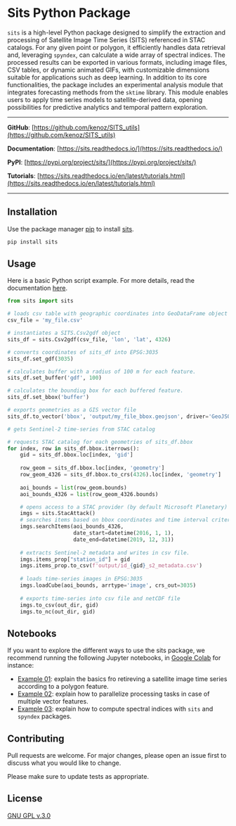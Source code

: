 # Sits Python Package

``sits`` is a high-level Python package designed to simplify the extraction and processing of Satellite Image Time Series (SITS) referenced in STAC catalogs. For any given point or polygon, it efficiently handles data retrieval and, leveraging ``spyndex``, can calculate a wide array of spectral indices. The processed results can be exported in various formats, including image files, CSV tables, or dynamic animated GIFs, with customizable dimensions suitable for applications such as deep learning.
In addition to its core functionalities, the package includes an experimental analysis module that integrates forecasting methods from the ``sktime`` library. This module enables users to apply time series models to satellite-derived data, opening possibilities for predictive analytics and temporal pattern exploration.

---

**GitHub**: [https://github.com/kenoz/SITS_utils](https://github.com/kenoz/SITS_utils)

**Documentation**: [https://sits.readthedocs.io/](https://sits.readthedocs.io/)

**PyPI**: [https://pypi.org/project/sits/](https://pypi.org/project/sits/)

**Tutorials**: [https://sits.readthedocs.io/en/latest/tutorials.html](https://sits.readthedocs.io/en/latest/tutorials.html)

---

## Installation

Use the package manager [pip](https://pip.pypa.io/en/stable/) to install [sits](https://pypi.org/project/sits/).

```bash
pip install sits
```

## Usage

Here is a basic Python script example. For more details, read the documentation [here](https://sits.readthedocs.io/en/latest/index.html).

```python
from sits import sits

# loads csv table with geographic coordinates into GeoDataFrame object
csv_file = 'my_file.csv'

# instantiates a SITS.Csv2gdf object
sits_df = sits.Csv2gdf(csv_file, 'lon', 'lat', 4326)

# converts coordinates of sits_df into EPSG:3035 
sits_df.set_gdf(3035)

# calculates buffer with a radius of 100 m for each feature.
sits_df.set_buffer('gdf', 100)

# calculates the boundiug box for each buffered feature.
sits_df.set_bbox('buffer')

# exports geometries as a GIS vector file
sits_df.to_vector('bbox', 'output/my_file_bbox.geojson', driver='GeoJSON')

# gets Sentinel-2 time-series from STAC catalog

# requests STAC catalog for each geometries of sits_df.bbox
for index, row in sits_df.bbox.iterrows():
    gid = sits_df.bbox.loc[index, 'gid']
    
    row_geom = sits_df.bbox.loc[index, 'geometry']
    row_geom_4326 = sits_df.bbox.to_crs(4326).loc[index, 'geometry']
    
    aoi_bounds = list(row_geom.bounds)
    aoi_bounds_4326 = list(row_geom_4326.bounds)

    # opens access to a STAC provider (by default Microsoft Planetary)
    imgs = sits.StacAttack()
    # searches items based on bbox coordinates and time interval criteria
    imgs.searchItems(aoi_bounds_4326, 
                     date_start=datetime(2016, 1, 1), 
                     date_end=datetime(2019, 12, 31))
    
    # extracts Sentinel-2 metadata and writes in csv file.
    imgs.items_prop["station_id"] = gid
    imgs.items_prop.to_csv(f'output/id_{gid}_s2_metadata.csv')
    
    # loads time-series images in EPSG:3035
    imgs.loadCube(aoi_bounds, arrtype='image', crs_out=3035)
    
    # exports time-series into csv file and netCDF file
    imgs.to_csv(out_dir, gid)
    imgs.to_nc(out_dir, gid)
```

## Notebooks

If you want to explore the different ways to use the sits package, we recommend running the following Jupyter notebooks, in [Google Colab](https://colab.research.google.com/) for instance:

- [Example 01](https://github.com/kenoz/SITS_utils/blob/main/docs/source/tutorials/colab_sits_ex01.ipynb): explain the basics fro retireving a satellite image time series according to a polygon feature.
- [Example 02](https://github.com/kenoz/SITS_utils/blob/main/docs/source/tutorials/colab_sits_ex02.ipynb): explain how to parallelize processing tasks in case of multiple vector features.
- [Example 03](https://github.com/kenoz/SITS_utils/blob/main/docs/source/tutorials/colab_sits_ex03.ipynb): explain how to compute spectral indices with `sits` and `spyndex` packages. 


## Contributing

Pull requests are welcome. For major changes, please open an issue first
to discuss what you would like to change.

Please make sure to update tests as appropriate.

## License

[GNU GPL v.3.0](LICENSE)